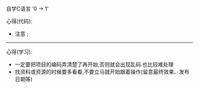 自学C语言
'0 -> 1'


心得(代码):
- 注意 ; 



-------------------------------------------
心得(学习):
- 一定要把项目的编码弄清楚了再开始,否则就会出现乱码.也比较难处理
- 找资料或资源的时候要多看看,不要立马就开始跟着操作(留意最终效果、发布日期等)


